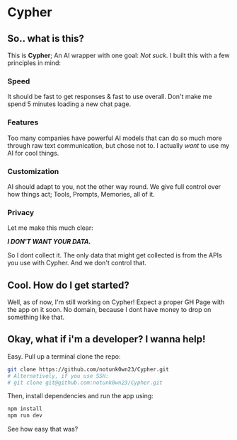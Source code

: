 # Cypher
## So.. what is this?
This is **Cypher**; An AI wrapper with one goal: *Not suck.* I built this with a few principles in mind:

### Speed
It should be fast to get responses & fast to use overall. Don't make me spend 5 minutes loading a new chat page.

### Features
Too many companies have powerful AI models that can do so much more through raw text communication, but chose not to. I actually *want* to use my AI for cool things.

### Customization
AI should adapt to you, not the other way round. We give full control over how things act; Tools, Prompts, Memories, all of it.

### Privacy
Let me make this much clear:

***I DON'T WANT YOUR DATA.***

So I dont collect it. The only data that might get collected is from the APIs you use with Cypher. And we don't control that.

## Cool. How do I get started?
Well, as of now, I'm still working on Cypher! Expect a proper GH Page with the app on it soon. No domain, because I dont have money to drop on something like that.

## Okay, what if i'm a developer? I wanna help!
Easy. Pull up a terminal clone the repo:
```bash
git clone https://github.com/notunk0wn23/Cypher.git
# Alternatively, if you use SSH:
# git clone git@github.com:notunk0wn23/Cypher.git
```

Then, install dependencies and run the app using:
```bash
npm install
npm run dev
```
See how easy that was?